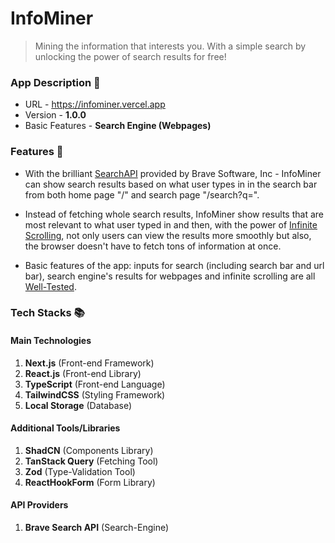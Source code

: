 # InfoMiner
> Mining the information that interests you. With a simple search by unlocking the power of search results for free!


### App Description 📱

- URL - <u>https://infominer.vercel.app</u>
- Version - **1.0.0**
- Basic Features - **Search Engine (Webpages)**


### Features 🚀

- With the brilliant <u>SearchAPI</u> provided by Brave Software, Inc - InfoMiner can show search results based on what user types in in the search bar from both home page "/" and search page "/search?q=".

- Instead of fetching whole search results, InfoMiner show results that are most relevant to what user typed in and then, with the power of <u>Infinite Scrolling</u>, not only users can view the results more smoothly but also, the browser doesn't have to fetch tons of information at once.

- Basic features of the app: inputs for search (including search bar and url bar), search engine's results for webpages and infinite scrolling are all <u>Well-Tested</u>.


### Tech Stacks 📚

#### Main Technologies
01. **Next.js** (Front-end Framework)
02. **React.js** (Front-end Library)
03. **TypeScript** (Front-end Language)
04. **TailwindCSS** (Styling Framework)
05. **Local Storage** (Database)

#### Additional Tools/Libraries
01. **ShadCN** (Components Library)
02. **TanStack Query** (Fetching Tool)
03. **Zod** (Type-Validation Tool)
04. **ReactHookForm** (Form Library)

#### API Providers
01. **Brave Search API** (Search-Engine)


